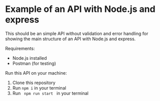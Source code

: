 # Example of an API with Node.js and express

This should be an simple API without validation and error handling for showing the main structure of an API with Node.js and express. 

Requirements: 
- Node.js installed
- Postman (for testing)


Run this API on your machine:
1. Clone this repository
2. Run <code>npm i</code> in your terminal
3. Run <code> npm run start </code> in your terminal


